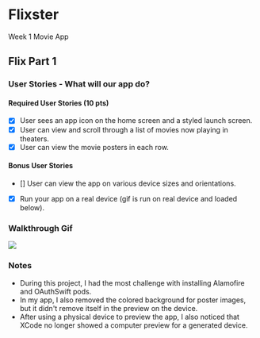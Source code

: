 # Flixster
Week 1 Movie App

## Flix Part 1

### User Stories - What will our app do?

#### Required User Stories (10 pts)
- [x] User sees an app icon on the home screen and a styled launch screen.
- [x] User can view and scroll through a list of movies now playing in theaters.
- [x] User can view the movie posters in each row.

#### Bonus User Stories
- [] User can view the app on various device sizes and orientations.
- [x] Run your app on a real device (gif is run on real device and loaded below).

### Walkthrough Gif

![](FlixsterJazz.gif)

### Notes
- During this project, I had the most challenge with installing Alamofire and OAuthSwift pods. 
- In my app, I also removed the colored background for poster images, but it didn't remove itself in the preview on the device.
- After using a physical device to preview the app, I also noticed that XCode no longer showed a computer preview for a generated device. 
